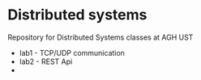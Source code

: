 # Distributed systems
Repository for Distributed Systems classes at AGH UST   

* lab1 - TCP/UDP communication
* lab2 - REST Api
* 
